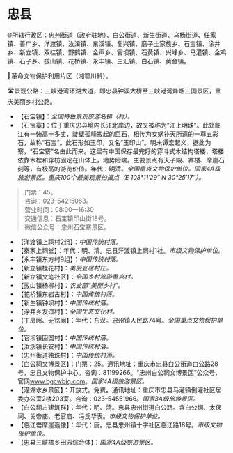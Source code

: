 # 忠县  
🌐所辖行政区：忠州街道（政府驻地）、白公街道、新生街道、乌杨街道、任家镇、善广乡、洋渡镇、汝溪镇、东溪镇、复兴镇、磨子土家族乡、石宝镇、涂井乡、新立镇、双桂镇、野鹤镇、金声乡、官坝镇、石黄镇、兴峰乡、马灌镇、金鸡镇、石子乡、拔山镇、花桥镇、永丰镇、三汇镇、白石镇、黄金镇。  

🚩革命文物保护利用片区（湘鄂川黔）。  

🛣️景观公路：三峡港湾环湖大道，即忠县钟溪大桥至三峡港湾烽烟三国景区，重庆美丽乡村公路。  

* 【石宝镇】：*全国特色景观旅游名镇（村）。*  
* 【石宝寨】：位于重庆忠县境内长江北岸边，故又被称为“江上明珠”。此处临江有一俯高十多丈，陡壁孤峰拔起的巨石，相传为女娲补天所遗的一尊五彩石，故称“石宝”。此石形如玉印，又名“玉印山”。明末谭宏起义，据此为寨，“石宝寨”名由此而来。这里有中国保存最完好的穿斗式木结构塔楼，塔楼依靠木栓和穿枋固定在山体上，地势险峻。主要景点有天子殿、寨楼、摩崖石刻等，有极高的游览价值。年代：明清。*全国重点文物保护单位。国家4A级旅游景区。重庆100个最美观景拍摄点（E 108°11′29″ N 30°25′17″）。*  
> 门票：45。  
> 咨询：023–54215063。  
> 营业时间：08:00—16:30  
> 交通信息：石宝镇印山街18号。  
> 微信公众号：忠州石宝寨景区。  
* 【洋渡镇上祠村2组】：*中国传统村落。*  
* 【秦家上祠堂】：年代：明、清。忠县洋渡镇上祠村1社。*市级文物保护单位。*  
* 【永丰镇东方村9组】：*中国传统村落。*  
* 【新立镇桂花村】：*美丽宜居村庄。*  
* 【新立镇文笔社区】：*全国乡村旅游重点村。*  
* 【拔山镇杨柳村】：*农业部“美丽乡村”。*  
* 【花桥镇东岩古村】：*中国传统村落。*  
* 【新生镇钟坝村】：*中国传统村落。*  
* 【涂井乡友谊村】：*全国生态文化村。*  
* 【丁房阙、无铭阙】：年代：东汉。忠州镇人民路74号。*全国重点文物保护单位。*  
* 【官坝镇固国村】：*中国传统村落。*  
* 【汝溪镇长安村】：*中国传统村落。*  
* 【忠州街道独珠村】：*中国传统村落。*  
* 【白公祠文博景区】：门票：25。通讯地址：重庆市忠县白公街道白公路28号，忠县文物保护中心。咨询：81199266。“忠州白公祠文博景区”公众号，官网<a href="http://www.bgcwbjq.com" target="_blank">www.bgcwbjq.com</a>。*国家4A级旅游景区。*  
* 【灌湖水乡景区】：开放式。免费。通讯地址：重庆市忠县马灌镇倒灌社区居委办公室2楼203室。咨询：023–54551966。*国家3A级旅游景区。*  
* 【白公祠古建筑群】：年代：明、清。忠县忠州街道白公路。含白公祠、太保祠、关帝庙、老官庙、冯氏华表。*市级文物保护单位。*  
* 【临江岩摩崖造像】：年代：唐。忠县忠州镇十字社区临江路18号。*市级文物保护单位。*  
* 【忠县三峡橘乡田园综合体】：*国家4A级旅游景区。*  
